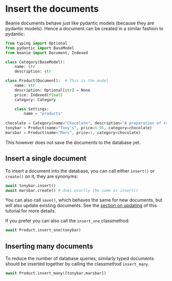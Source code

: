 # Insert the documents


Beanie documents behave just like pydantic models (because they are pydantic models).
Hence a document can be created in a similar fashion to pydantic:
```python
from typing import Optional
from pydantic import BaseModel
from beanie import Document, Indexed

class Category(BaseModel):
    name: str
    description: str

class Product(Document):  # This is the model
    name: str
    description: Optional[str] = None
    price: Indexed(float)
    category: Category

    class Settings:
        name = "products"
        
chocolate = Category(name="Chocolate", description="A preparation of roasted and ground cacao seeds.")
tonybar = Product(name="Tony's", price=5.95, category=chocolate)
marsbar = Product(name="Mars", price=1, category=chocolate)
```
This however does not save the documents to the database yet.

## Insert a single document
To insert a document into the database, you can call either `insert()` or `create()` on it, they are synonyms:

```python
await tonybar.insert()
await marsbar.create() # does exactly the same as insert()
```
You can also call `save()`, which behaves the same for new documents, but will also update existing documents. See the [section on updating](updating-&-deleting.md) of this tutorial for more details.

If you prefer you can also call the `insert_one` classmethod: 
```python
await Product.insert_one(tonybar)
```

## Inserting many documents

To reduce the number of database queries, similarly typed documents should be inserted together by calling the classmethod `insert_many`.
```python
await Product.insert_many([tonybar,marsbar])
```

